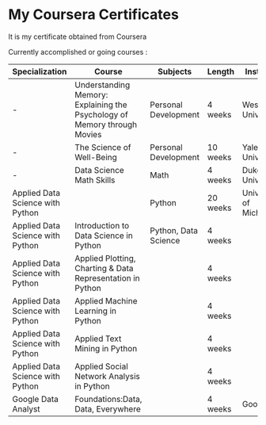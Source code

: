 ﻿# My Coursera Certificates
It is my certificate obtained from Coursera

Currently accomplished or going courses :

| Specialization  | Course  | Subjects | Length | Institute | Certificate | 
| --- | --- | --- | ---  | --- | --- |
|-|Understanding Memory: Explaining the Psychology of Memory through Movies|Personal Development | 4 weeks|Wesleyan University|https://www.coursera.org/account/accomplishments/certificate/NCVANPMSJ74N|
|-|The Science of Well-Being|Personal Development|10 weeks|Yale University| On going|
|-|Data Science Math Skills|Math|4 weeks | Duke University|https://coursera.org/share/194123ae20126f65239803467939d90c|
|Applied Data Science with Python||Python|20  weeks|University of Michigan|To be updated
|Applied Data Science with Python|Introduction to Data Science in Python|Python, Data Science|4 weeks||https://coursera.org/share/c75848000500e0e4efad3a1f16b970fb|
|Applied Data Science with Python|Applied Plotting, Charting & Data Representation in Python||4 weeks||Not yet|
|Applied Data Science with Python|Applied Machine Learning in Python||4 weeks||Not yet|
|Applied Data Science with Python|Applied Text Mining in Python||4 weeks||Not yet|
|Applied Data Science with Python|Applied Social Network Analysis in Python||4 weeks||Not yet|
|Google Data Analyst|Foundations:Data, Data, Everywhere||4 weeks|Google|https://www.coursera.org/account/accomplishments/certificate/Y39PTECREM8Y|
